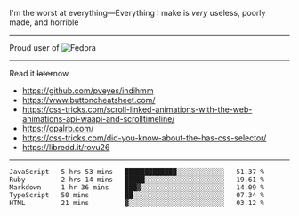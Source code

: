 I'm the worst at everything—Everything I make is *very* useless, poorly made, and horrible

___
Proud user of ![Fedora](https://img.shields.io/badge/-Fedora-blue?style=flat-square&logo=fedora)

___
Read it <s>later</s>now
- https://github.com/pveyes/indihmm
- https://www.buttoncheatsheet.com/
- https://css-tricks.com/scroll-linked-animations-with-the-web-animations-api-waapi-and-scrolltimeline/
- https://opalrb.com/
- https://css-tricks.com/did-you-know-about-the-has-css-selector/
- https://libredd.it/rovu26

___
<!--START_SECTION:waka-->
```text
JavaScript   5 hrs 53 mins   █████████████░░░░░░░░░░░░   51.37 % 
Ruby         2 hrs 14 mins   █████░░░░░░░░░░░░░░░░░░░░   19.61 % 
Markdown     1 hr 36 mins    ███▓░░░░░░░░░░░░░░░░░░░░░   14.09 % 
TypeScript   50 mins         ██░░░░░░░░░░░░░░░░░░░░░░░   07.34 % 
HTML         21 mins         ▓░░░░░░░░░░░░░░░░░░░░░░░░   03.12 % 
```
<!--END_SECTION:waka-->
